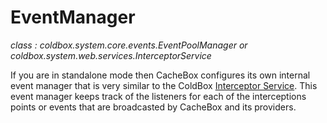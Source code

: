 # EventManager

*class : coldbox.system.core.events.EventPoolManager or coldbox.system.web.services.InterceptorService*

If you are in standalone mode then CacheBox configures its own internal event manager that is very similar to the ColdBox [Interceptor Service](http://wiki.coldbox.org/wiki/Interceptors.cfm). This event manager keeps track of the listeners for each of the interceptions points or events that are broadcasted by CacheBox and its providers.
